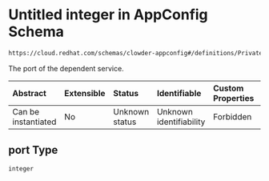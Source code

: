 # Untitled integer in AppConfig Schema

```txt
https://cloud.redhat.com/schemas/clowder-appconfig#/definitions/PrivateDependencyEndpoint/properties/port
```

The port of the dependent service.

| Abstract            | Extensible | Status         | Identifiable            | Custom Properties | Additional Properties | Access Restrictions | Defined In                                                   |
| :------------------ | :--------- | :------------- | :---------------------- | :---------------- | :-------------------- | :------------------ | :----------------------------------------------------------- |
| Can be instantiated | No         | Unknown status | Unknown identifiability | Forbidden         | Allowed               | none                | [schema.json*](../../out/schema.json "open original schema") |

## port Type

`integer`
